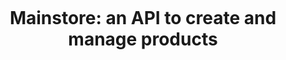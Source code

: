 <h1 align="center">
  <br>
  <br>
  <br>
  Mainstore: an API to create and manage products
  <br>
</h1>

